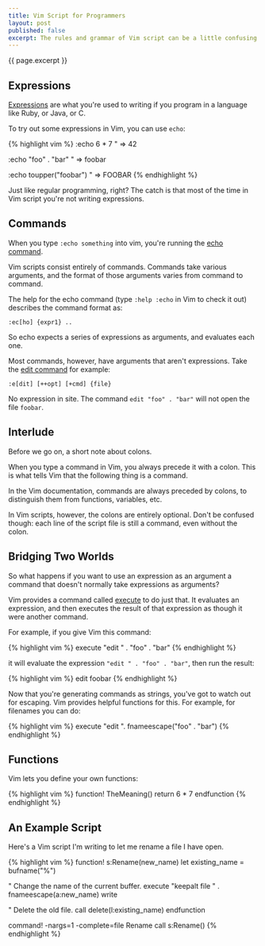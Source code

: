 ```yaml
---
title: Vim Script for Programmers
layout: post
published: false
excerpt: The rules and grammar of Vim script can be a little confusing for programmers used to other languages. This post will help you get your head around them.
---
```


{{ page.excerpt }}


## Expressions

[Expressions](http://vimdoc.sourceforge.net/htmldoc/usr_41.html#41.3) are what you're used to writing if you program in a language like Ruby, or Java, or C.

To try out some expressions in Vim, you can use `echo`:

{% highlight vim %}
:echo 6 * 7
" => 42

:echo "foo" . "bar"
" => foobar

:echo toupper("foobar")
" => FOOBAR
{% endhighlight %}

Just like regular programming, right? The catch is that most of the time in Vim script you're not writing expressions.


## Commands

When you type `:echo something` into vim, you're running the [echo command](http://vimdoc.sourceforge.net/htmldoc/eval.html#:echo).

Vim scripts consist entirely of commands. Commands take various arguments, and the format of those arguments varies from command to command.

The help for the echo command (type `:help :echo` in Vim to check it out) describes the command format as:

    :ec[ho] {expr1} ..

So echo expects a series of expressions as arguments, and evaluates each one.

Most commands, however, have arguments that aren't expressions. Take the [edit command](http://vimdoc.sourceforge.net/htmldoc/editing.html#:edit) for example:

    :e[dit] [++opt] [+cmd] {file}

No expression in site. The command `edit "foo" . "bar"` will not open the file `foobar`.


## Interlude

Before we go on, a short note about colons.

When you type a command in Vim, you always precede it with a colon. This is what tells Vim that the following thing is a command.

In the Vim documentation, commands are always preceded by colons, to distinguish them from functions, variables, etc.

In Vim scripts, however, the colons are entirely optional. Don't be confused though: each line of the script file is still a command, even without the colon.


## Bridging Two Worlds

So what happens if you want to use an expression as an argument a command that doesn't normally take expressions as arguments?

Vim provides a command called [execute](http://vimdoc.sourceforge.net/htmldoc/eval.html#:execute) to do just that.  It evaluates an expression, and then executes the result of that expression as though it were another command.

For example, if you give Vim this command:

{% highlight vim %}
execute "edit " . "foo" . "bar"
{% endhighlight %}

it will evaluate the expression `"edit " . "foo" . "bar"`, then run the result:

{% highlight vim %}
edit foobar
{% endhighlight %}

Now that you're generating commands as strings, you've got to watch out for escaping. Vim provides helpful functions for this. For example, for filenames you can do:

{% highlight vim %}
execute "edit ". fnameescape("foo" . "bar")
{% endhighlight %}


## Functions

Vim lets you define your own functions:

{% highlight vim %}
function! TheMeaning()
  return 6 * 7
endfunction
{% endhighlight %}


## An Example Script

Here's a Vim script I'm writing to let me rename a file I have open.

{% highlight vim %}
function! s:Rename(new_name)
  let existing_name = bufname("%")

  " Change the name of the current buffer.
  execute "keepalt file " . fnameescape(a:new_name)
  write

  " Delete the old file.
  call delete(l:existing_name)
endfunction

command! -nargs=1 -complete=file Rename call s:Rename(<f-args>)
{% endhighlight %}




